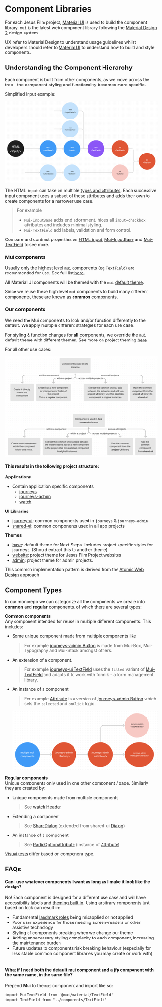 # Component Libraries

For each Jesus Film project, [Material UI](https://mui.com/material-ui/getting-started/overview/) is used to build the component library. `mui` is the latest web component library following the [Material Design 2](https://m2.material.io/components?platform=web) design system.

UX refer to Material Design to understand usage guidelines whilst developers should refer to [Material UI](https://mui.com/material-ui/getting-started/supported-components/) to understand how to build and style components.

## Understanding the Component Hierarchy

Each component is built from other components, as we move across the tree - the component styling and functionality becomes more specific.

Simplified Input example:

![Component Hierarchy](./component-hierarchy.png)

The HTML `input` can take on multiple [types and attributes](https://developer.mozilla.org/en-US/docs/Web/HTML/Element/Input). Each successive input component uses a subset of these attributes and adds their own to create components for a narrower use case.

> For example
>
> - `Mui-InputBase` adds end adornment, hides all `input=checkbox` attributes and includes minimal styling.
> - `Mui-TextField` add labels, validation and form control.
>   <br />

Compare and contrast properties on [HTML input](https://developer.mozilla.org/en-US/docs/Web/HTML/Element/Input), [Mui-InputBase](https://mui.com/material-ui/api/input-base/) and [Mui-TextField](https://mui.com/material-ui/api/text-field/#advanced-configuration) to see more.

### Mui components

Usually only the highest level `mui` components (eg `TextField`) are recommended for use. See full list [here](https://mui.com/material-ui/).

All Material UI components will be themed with the `mui` [default theme](https://mui.com/material-ui/customization/default-theme/).

Since we reuse these high level `mui` components to build many different components, these are known as **common** components.

### Our components

We need the Mui components to look and/or function differently to the default. We apply multiple different strategies for each use case.

For styling & function changes for **all** components, we override the `mui` default theme with different themes.
See more on project theming [here](../03-theming.md).

For all other use cases:

![Other components](./other-components.png)

#### This results in the following project structure:<br/>

**Applications**

- Contain application specific components
  - [journeys](https://storybook.core.jesusfilm.org/?path=/story/journeys-conductor--default)
  - [journeys-admin](https://storybook.core.jesusfilm.org/?path=/story/journeys-admin-editor--default)
  - [watch](https://storybook.core.jesusfilm.org/?path=/story/watch-pagewrapper--default)

**UI Libraries**

- [journey-ui](https://storybook.core.jesusfilm.org/?path=/story/journeys-ui-card--default): common components used in `journeys` & `journeys-admin`
- [shared-ui](https://storybook.core.jesusfilm.org/?path=/story/shared-ui-dialog--basic): common components used in all app projects

**Themes**

- [base](https://storybook.core.jesusfilm.org/?path=/story/default-theme--viewport): default theme for Next Steps. Includes project specific styles for journeys. (Should extract this to another theme)
- [website](https://storybook.core.jesusfilm.org/?path=/story/website-theme--components): project theme for Jesus Film Project websites
- [admin](https://storybook.core.jesusfilm.org/?path=/story/admin-theme--colors): project theme for admin projects.

This common implementation pattern is derived from the [Atomic Web Design](https://bradfrost.com/blog/post/atomic-web-design/) approach

## Component Types

In our monorepo we can categorize all the components we create into **common** and **regular** components, of which there are several types:

**Common components**<br/>
Any component intended for reuse in multiple different components. This includes:

- Some unique component made from multiple components like
  > For example [journeys-admin Button](https://storybook.core.jesusfilm.org/?path=/story/journeys-admin-editor-controlpanel-button--default) is made from Mui-Box, Mui-Typography and Mui-Stack amongst others.
- An extension of a component.
  > For example [journeys-ui TextField](https://storybook.core.jesusfilm.org/?path=/story/journeys-ui-textfield--states) uses the `filled` variant of [Mui-TextField](https://mui.com/material-ui/react-text-field/#form-props) and adapts it to work with formik - a form management library.
- An instance of a component

  > For example [Attribute](https://storybook.core.jesusfilm.org/?path=/story/journeys-admin-editor-controlpanel-attributes-attribute--default) is a version of [journeys-admin Button](https://storybook.core.jesusfilm.org/?path=/story/journeys-admin-editor-controlpanel-button--default) which sets the `selected` and `onClick` logic.

  ![Component Hierarchy](./component-types.png)

**Regular components**<br/>
Unique components only used in one other component / page. Similarly they are created by:

- Unique components made from multiple components
  > See [watch Header](https://storybook.core.jesusfilm.org/?path=/story/watch-header--default)
- Extending a component
  > See [ShareDialog](https://storybook.core.jesusfilm.org/?path=/story/watch-sharedialog--basic) (extended from shared-ui [Dialog](https://storybook.core.jesusfilm.org/?path=/story/shared-ui-dialog--info))
- An instance of a component

  > See [RadioOptionAttribute](https://storybook.core.jesusfilm.org/?path=/story/journeys-admin-editor-controlpanel-attributes-radiooption--filled) (instance of [Attribute](https://storybook.core.jesusfilm.org/?path=/story/journeys-admin-editor-controlpanel-attributes-attribute--default))

[Visual tests](../04-storybook/index.md/#when-to-write-stories) differ based on component type.
<br/>

## FAQs

#### **Can I use whatever components I want as long as I make it look like the design?**

No! Each component is designed for a different use case and will have accessibility labels and [theming built in](https://bareynol.github.io/mui-theme-creator/#TextField).
Using arbitrary components just based on look can result in:

- Fundamental [landmark roles](https://developer.mozilla.org/en-US/docs/Web/Accessibility/ARIA/roles/landmark_role) being misapplied or not applied
- Poor user experience for those needing screen-readers or other assistive technology
- Styling of components breaking when we change our theme
- Adding unnecessary styling complexity to each component, increasing the maintenance burden
- Future updates to components risk breaking behaviour (especially for less stable common component libraries you may create or work with)
  <br/><br/>

#### **What if I need both the default mui component and a jfp component with the same name, in the same file?**

Prepend **Mui** to the `mui` component and import like so:

```
import MuiTextField from '@mui/material/TextField'
import TextField from "../components/TextField'
```
